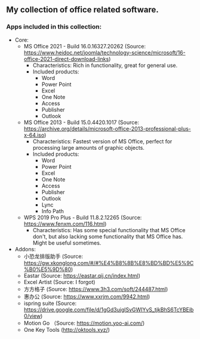 ## My collection of office related software. 

### Apps included in this collection: 
- Core: 
  - MS Office 2021 - Build 16.0.16327.20262  (Source: https://www.heidoc.net/joomla/technology-science/microsoft/16-office-2021-direct-download-links)
    - Characteristics: Rich in functionality, great for general use.
    - Included products:
      - Word
      - Power Point
      - Excel
      - One Note
      - Access
      - Publisher
      - Outlook
  - MS Office 2013 - Build 15.0.4420.1017  (Source: https://archive.org/details/microsoft-office-2013-professional-plus-x-64.iso)
    - Characteristics: Fastest version of MS Office, perfect for processing large amounts of graphic objects.
    - Included products:
      - Word
      - Power Point
      - Excel
      - One Note
      - Access
      - Publisher
      - Outlook
      - Lync
      - Info Path
  - WPS 2019 Pro Plus - Build 11.8.2.12265  (Source: https://www.fenxm.com/116.html)
    - Characteristics: Has some special functionality that MS Office don't, but also lacking some functionality that MS Office has. Might be useful sometimes.
- Addons:
  - 小恐龙排版助手  (Source: https://gw.xkonglong.com/#/#%E4%B8%8B%E8%BD%BD%E5%9C%B0%E5%9D%80)
  - Eastar  (Source: https://eastar.qij.cn/index.html)
  - Excel Artist  (Source: I forgot)
  - 方方格子  (Source: https://www.3h3.com/soft/244487.html)
  - 惠办公  (Source: https://www.xxrjm.com/9942.html)
  - ispring suite  (Source: https://drive.google.com/file/d/1gGd3ujglSvGWIYvS_tjkBhS6TcYBEib0/view)
  - Motion Go  （Source: https://motion.yoo-ai.com/)
  - One Key Tools  (http://oktools.xyz/)
